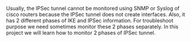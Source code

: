 Usually, the IPSec tunnel cannot be monitored using SNMP or Syslog of cisco routers because the IPSec tunnel does not create interfaces. Also, it has 2 different phases of IKE and IPSec information. For troubleshoot purpose we need sometimes monitor these 2 phases separately. In this project we will learn how to monitor 2 phases of IPSec tunnel.
